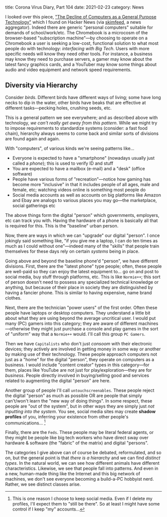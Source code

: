title: Corona Virus Diary, Part 104
date: 2021-02-23
category: News

I looked over this piece, ["The Decline of Computers as a General Purpose
Technology"](https://cacm.acm.org/magazines/2021/3/250710-the-decline-of-computers-as-a-general-purpose-technology/fulltext)
which I found on Hacker News (via [skimfeed](https://skimfeed.com), a news
aggregator). Indeed there are generic "personal computers" suitable for demands
of school/work/etc. The Chromebook is a microcosm of the browser-based
"subscription machine"&mdash;by choosing to operate on a Chromebook a user is
seeking a low-cost, functional solution to what most people do with technology:
*interfacing with Big Tech*. Users with more specific needs will know they need
other tools. For instance, a business may know they need to purchase servers, a
gamer may know about the latest fancy graphics cards, and a YouTuber may know
some things about audio and video equipment and network speed requirements.

Diversity via Hierarchy
-----------------------

Consider *birds*. Different birds have different ways of living; some have long
necks to dip in the water, other birds have beaks that are effective at
different tasks&mdash;pecking holes, crushing seeds, etc.

This is a general pattern we see everywhere; and as described above with
technology, *we can't really get away from this pattern*. While we might try to
impose requirements to standardize systems (consider: a fast food chain),
hierarchy always seems to come back and similar sorts of divisions are found
again and again. 

With "computers", of various kinds we're seeing patterns like...

- Everyone is expected to have a "smartphone" (nowadays usually just called a
  *phone*); this is used to verify ID and stuff
- You are expected to have a mailbox (e-mail) and a "desk" (office software)
- People have various forms of "recreation"&mdash;notice how gaming has become
  more "inclusive" in that it includes people of all ages, male and female,
  etc; watching videos online is something most people do
- Social media accounts as well as accounts on big platforms like Amazon and
  Ebay are analogs to various places you may go&mdash;the marketplace, social
  gatherings etc

The above things form the digital "person" which governments, employers, etc
can track you with. Having the hardware of a phone is basically all that is
required for this. This is the "baseline" urban person.

Now, there are ways in which we can "upgrade" our digital "person". I once
jokingly said something like, "if you give me a laptop, I can do ten times as
much as I could without one"&mdash;indeed many of the "skills" that people
train themselves for these days rely on certain *systems* being in place.

Going above and beyond the baseline phone'd "person", we have different
divisions. First, there are the "latest phone" type people; often, these people
are well-paid so they can enjoy the latest equipment to... go on and post to
social media, buy stuff through platforms, etc. This is like `Normie++`; this
sort of person doesn't need to possess any specialized technical knowledge or
anything, but because of their place in society they are distinguished by
having a fancier phone. This is similar to having expensive, name brand
clothes.

Next, there are the technician "power users" of the first order. Often these
people have laptops or desktop computers. They understand a little bit about
what they are using beyond the average uncritical user. I would put many (PC)
gamers into this category; they are aware of different machines&mdash;otherwise
they might just purchase a console and play games in the sort of "uniform" way
that a `Normie++` would. I'll call this group `PC Gamers`.

Then we have `Capitalists` who don't just *consoom* with their electronic
devices;  they actively are involved in getting money in some way or another by
making use of their technology. These people approach computers not just as a
"home" for the digital "person", they operate on computers as a business. I
would include "content creator" types in this category&mdash;for them, places
like YouTube are not just for play/exploration&mdash;they are for *business*.
People directly involved in buying/selling good and services related to
augmenting the digital "person" are here.

Another group of people I'll call `untouchscreenables`. These people reject 
the digital "person" as much as possible OR are people that simply can't/won't
learn the "new way of doing things". In some respect, these people are "out of
the system", but in other ways they are simply just *not inputting into the
system*. You see, social media sites may create **shadow profiles** of you,
inferring your existence from other people's communications... [^1]

Finally, there are the `Feds`. These people may be literal federal agents, or
they might be people like big tech workers who have direct sway over hardware &
software (the "fabric" of the matrix) and digital "persons".

The categories I give above can of course be debated, reformulated, and so on,
but the general point is that *there is a hierarchy* and we can find *distinct
types*. In the natural world, we can see how different animals have different
characteristics. Likewise, we see that people fall into patterns. And even in a
new, human-made thing like the Internet and this big network of machines, we
don't see everyone becoming a build-a-PC hobbyist nerd. Rather, we see distinct
classes arise.

[^1]: This is one reason I choose to keep social media. Even if I delete my
  profiles, I'll expect them to "still be there". So at least I might have some
  control if I keep "my" accounts...


